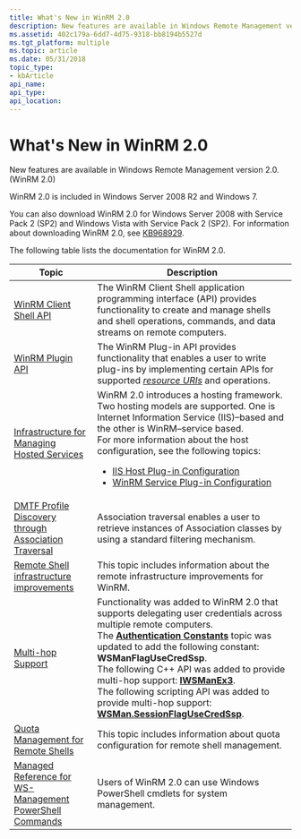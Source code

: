 ```yaml
---
title: What's New in WinRM 2.0
description: New features are available in Windows Remote Management version 2.0. (WinRM 2.0).
ms.assetid: 402c179a-6dd7-4d75-9318-bb8194b5527d
ms.tgt_platform: multiple
ms.topic: article
ms.date: 05/31/2018
topic_type: 
- kbArticle
api_name: 
api_type: 
api_location: 
---
```


# What's New in WinRM 2.0

New features are available in Windows Remote Management version 2.0. (WinRM 2.0)

WinRM 2.0 is included in Windows Server 2008 R2 and Windows 7.

You can also download WinRM 2.0 for Windows Server 2008 with Service Pack 2 (SP2) and Windows Vista with Service Pack 2 (SP2). For information about downloading WinRM 2.0, see [KB968929](https://support.microsoft.com/kb/968929).

The following table lists the documentation for WinRM 2.0.




| Topic | Description | 
|-------|-------------|
| <a href="client-shell-api.md">WinRM Client Shell API</a><br /> | The WinRM Client Shell application programming interface (API) provides functionality to create and manage shells and shell operations, commands, and data streams on remote computers. <br /> | 
| <a href="winrm-plugin-api.md">WinRM Plugin API</a><br /> | The WinRM Plug-in API provides functionality that enables a user to write plug-ins by implementing certain APIs for supported <a href="windows-remote-management-glossary.md"><em>resource URIs</em></a> and operations.<br /> | 
| <a href="winrm-application-hosting.md">Infrastructure for Managing Hosted Services</a><br /> | WinRM 2.0 introduces a hosting framework. Two hosting models are supported. One is Internet Information Service (IIS)–based and the other is WinRM–service based. <br /> For more information about the host configuration, see the following topics:<br /><ul><li><a href="iis-host-plug-in-configuration.md">IIS Host Plug-in Configuration</a></li><li><a href="wsman-service-plug-in-configuration.md">WinRM Service Plug-in Configuration</a></li></ul> | 
| <a href="dmtf-association-traversal.md">DMTF Profile Discovery through Association Traversal</a><br /> | Association traversal enables a user to retrieve instances of Association classes by using a standard filtering mechanism.<br /> | 
| <a href="remote-shell-infrastructure-improvements.md">Remote Shell infrastructure improvements</a><br /> | This topic includes information about the remote infrastructure improvements for WinRM. <br /> | 
| <a href="multi-hop-support.md">Multi-hop Support</a><br /> | Functionality was added to WinRM 2.0 that supports delegating user credentials across multiple remote computers. <br /> The <a href="authentication-constants.md"><strong>Authentication Constants</strong></a> topic was updated to add the following constant: <strong>WSManFlagUseCredSsp</strong>.<br /> The following C++ API was added to provide multi-hop support: <a href="/windows/desktop/api/WSManDisp/nn-wsmandisp-iwsmanex3"><strong>IWSManEx3</strong></a>.<br /> The following scripting API was added to provide multi-hop support: <a href="wsman-sessionflagusecredssp.md"><strong>WSMan.SessionFlagUseCredSsp</strong></a>.<br /> | 
| <a href="quotas.md">Quota Management for Remote Shells</a><br /> | This topic includes information about quota configuration for remote shell management.<br /> | 
| <a href="winrm-powershell-commandlets.md">Managed Reference for WS-Management PowerShell Commands</a><br /> | Users of WinRM 2.0 can use Windows PowerShell cmdlets for system management.<br /> | 




 

 

 





